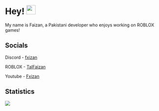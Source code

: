 # Hey! <img src = "https://gifdb.com/images/high/cute-wave-emoji-hand-59s88kk0zj3xho40.webp" width = "30" height = "30">

My name is Faizan, a Pakistani developer who enjoys working on ROBLOX games! <img src = "https://cdn.pixabay.com/animation/2022/09/06/03/13/03-13-18-245_512.gif" width = "23" height = "12">

## Socials

Discord - [fxizan](https://discord.com/users/1149037735013789819)

ROBLOX - [TalFaizan](https://www.roblox.com/users/110172890/profile)

Youtube - [Fxizan](https://www.youtube.com/@Fxizan)

## Statistics

![](https://komarev.com/ghpvc/?username=fxxizan&style=for-the-badge&color=blueviolet)
